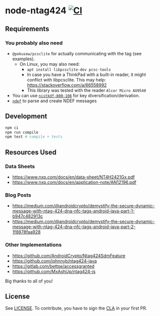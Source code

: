 # node-ntag424 [![CI](https://github.com/nikeee/node-ntag424/actions/workflows/CI.yaml/badge.svg)](https://github.com/nikeee/node-ntag424/actions/workflows/CI.yaml)

## Requirements

### You probably also need
- `@pokusew/pcsclite` for actually communicating with the tag (see examples).
  - On Linux, you may also need:
    - `apt install libpcsclite-dev pcsc-tools`
    - In case you have a ThinkPad with a built-in reader, it might conflict with libpcsclite. This may help: https://stackoverflow.com/a/66558992
    - This library was tested with the reader `Alcor Micro AU9540`
- You can use [`nistkdf-800-108`](https://github.com/nikeee/nistkdf-800-108) for key diversification/derivation.
- [`ndef`](https://github.com/don/ndef-js) to parse and create NDEF messages

## Development
```sh
npm ci
npm run compile
npm test # compile + tests
```

## Resources Used
### Data Sheets
- https://www.nxp.com/docs/en/data-sheet/NT4H2421Gx.pdf
- https://www.nxp.com/docs/en/application-note/AN12196.pdf

### Blog Posts
- https://medium.com/@androidcrypto/demystify-the-secure-dynamic-message-with-ntag-424-dna-nfc-tags-android-java-part-1-b947c482913c
- https://medium.com/@androidcrypto/demystify-the-secure-dynamic-message-with-ntag-424-dna-nfc-tags-android-java-part-2-1f8878faa928

### Other Implementations
- https://github.com/AndroidCrypto/Ntag424SdmFeature
- https://github.com/johnnyb/ntag424-java
- https://gitlab.com/bettse/accessgranted
- https://github.com/MxAshUp/ntag424-js

Big thanks to all of you!

## License
See [LICENSE](./LICENSE). To contribute, you have to sign the [CLA](./CLA.md) in your first PR.
